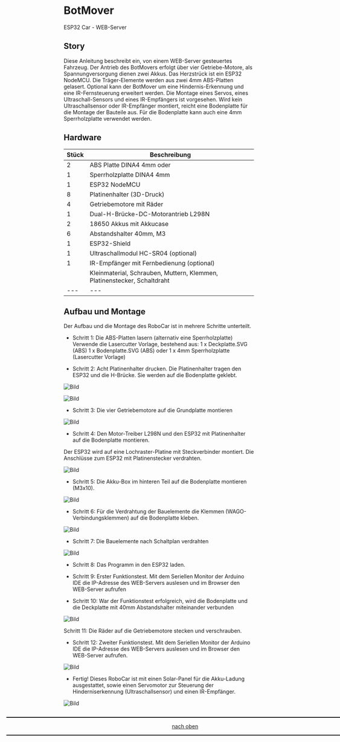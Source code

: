<a name="oben"></a>

# BotMover
ESP32 Car - WEB-Server

## Story
Diese Anleitung beschreibt ein, von einem WEB-Server gesteuertes Fahrzeug. Der Antrieb des BotMovers erfolgt über vier Getriebe-Motore, als Spannungversorgung dienen zwei Akkus. Das Herzstrück ist ein ESP32 NodeMCU. Die Träger-Elemente werden aus zwei 4mm ABS-Platten gelasert. Optional kann der BotMover um eine Hindernis-Erkennung und eine IR-Fernsteuerung erweitert werden. Die Montage eines Servos, eines Ultraschall-Sensors und eines IR-Empfängers ist vorgesehen.
Wird kein Ultraschallsensor oder IR-Empfänger montiert, reicht eine Bodenplatte für die Montage der Bauteile aus. Für die Bodenplatte kann auch eine 4mm Sperrholzplatte verwendet werden.

## Hardware

| Stück | Beschreibung | 
| -------- | -------- | 
| 2       | ABS Platte DINA4 4mm oder       | 
| 1        |Sperrholzplatte DINA4 4mm       |
| 1        | ESP32 NodeMCU        | 
| 8        | Platinenhalter (3D-Druck)        | 
| 4        | Getriebemotore mit Räder       | 
| 1        | Dual-H-Brücke-DC-Motorantrieb L298N        |
| 2       | 18650 Akkus mit Akkucase        | 
| 6       | Abstandshalter 40mm, M3       | 
| 1         | ESP32-Shield      | 
| 1        | Ultraschallmodul HC-SR04 (optional)       |
| 1        | IR-Empfänger mit Fernbedienung (optional)        | 
|        | Kleinmaterial, Schrauben, Muttern, Klemmen, Platinenstecker, Schaltdraht        | 
|    ---    | ---      | 


## Aufbau und Montage

Der Aufbau und die Montage des RoboCar ist in mehrere Schritte unterteilt.

- Schritt 1: Die ABS-Platten lasern (alternativ eine Sperrholzplatte)
Verwende die Lasercutter Vorlage, bestehend aus:
1 x Deckplatte.SVG (ABS)
1 x Bodenplatte.SVG (ABS)
oder
1 x 4mm Sperrholzplatte (Lasercutter Vorlage)


- Schritt 2: Acht Platinenhalter drucken.
Die Platinenhalter tragen den ESP32 und die H-Brücke. Sie werden auf die Bodenplatte geklebt.

![Bild](/pic/BM01.png)


![Bild](/pic/BM02.png)

- Schritt 3: Die vier Getriebemotore auf die Grundplatte montieren

![Bild](/pic/BM03.png)

- Schritt 4: Den Motor-Treiber L298N und den ESP32 mit Platinenhalter auf die Bodenplatte montieren.

Der ESP32 wird auf eine Lochraster-Platine mit Steckverbinder montiert.
Die Anschlüsse zum ESP32 mit Platinenstecker verdrahten.

![Bild](/pic/BM04.png)

- Schritt 5: Die Akku-Box im hinteren Teil auf die Bodenplatte montieren (M3x10).

![Bild](/pic/BM05.png)

- Schritt 6: Für die Verdrahtung der Bauelemente die Klemmen (WAGO-Verbindungsklemmen) auf die Bodenplatte kleben.

![Bild](/pic/BM06.png)

- Schritt 7: Die Bauelemente nach Schaltplan verdrahten

![Bild](/pic/BM07.png)

- Schritt 8: Das Programm in den ESP32 laden.

- Schritt 9: Erster Funktionstest.
Mit dem Seriellen Monitor der Arduino IDE die IP-Adresse des WEB-Servers auslesen und im Browser den WEB-Server aufrufen

- Schritt 10: War der Funktionstest erfolgreich, wird die Bodenplatte und die Deckplatte mit 40mm Abstandshalter miteinander verbunden

![Bild](/pic/BM08.png)

Schritt 11: Die Räder auf die Getriebemotore stecken und verschrauben.

- Schritt 12: Zweiter Funktionstest.
Mit dem Seriellen Monitor der Arduino IDE die IP-Adresse des WEB-Servers auslesen und im Browser den WEB-Server aufrufen.

![Bild](/pic/BM09.png)

- Fertig!
Dieses RoboCar ist mit einen Solar-Panel für die Akku-Ladung ausgestattet,
sowie einen Servomotor zur Steuerung der Hinderniserkennung (Ultraschallsensor) und einen IR-Empfänger.

![Bild](/pic/BM10.png)


<div style="position:absolute; left:2cm; ">   
<ol class="breadcrumb" style="border-top: 2px solid black;border-bottom:2px solid black; height: 45px; width: 900px;"> <p align="center"><a href="#oben">nach oben</a></p></ol>
</div>
